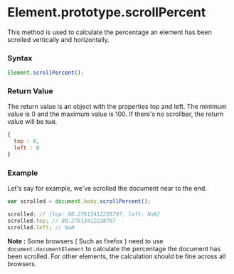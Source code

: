 # Element.prototype.scrollPercent

This method is used to calculate the percentage an element has been scrolled vertically and horizontally.

### Syntax

```javascript
Element.scrollPercent();
```

### Return Value

The return value is an object with the properties top and left. The minimum value is 0 and the maximum value is 100. If there's no scrollbar, the return value will be ``NaN``.

```javascript
{
  top : 0,
  left : 0
}
```

### Example

Let's say for example, we've scrolled the document near to the end.

```javascript
var scrolled = document.body.scrollPercent();

scrolled; // {top: 80.27613412228797, left: NaN}
scrolled.top; // 80.27613412228797
scrolled.left; // NaN
```

**Note :** Some browsers ( Such as firefox ) need to use ``document.documentElement`` to calculate the percentage the document has been scrolled. For other elements, the calculation should be fine across all browsers.
